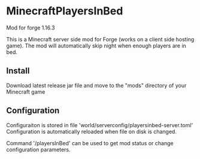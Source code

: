 # MinecraftPlayersInBed

Mod for forge 1.16.3

This is a Minecraft server side mod for Forge (works on a client side hosting game).
The mod will automatically skip night when enough players are in bed.

## Install

Download latest release jar file and move to the "mods" directory of your Minecraft game

## Configuration

Configuraiton is stored in file 'world/serverconfig/playersinbed-server.toml'
Configuration is automatically reloaded when file on disk is changed.

Command '/playersInBed' can be used to get mod status or change configuration parameters.
